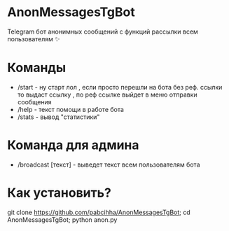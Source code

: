 # AnonMessagesTgBot
Telegram бот анонимных сообщений с функций рассылки всем пользователям ✨
# Команды
- /start - ну старт лол , если просто перешли на бота без реф. ссылки то выдаст ссылку , по реф ссылке выйдет в меню отправки сообщения
- /help - текст помощи в работе бота
- /stats - вывод "статистики"
# Команда для админа
- /broadcast [текст] - выведет текст всем пользователям бота
# Как установить?
git clone https://github.com/pabcihha/AnonMessagesTgBot; cd AnonMessagesTgBot; python anon.py
